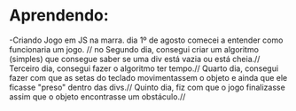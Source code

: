 # Aprendendo:

  -Criando Jogo em JS na marra.
dia 1º de agosto comecei a entender como funcionaria um jogo. //
no Segundo dia, consegui criar um algoritmo (simples) que consegue saber se uma div está vazia ou está cheia.//
Terceiro dia,  consegui fazer o algoritmo ter tempo.//
Quarto dia, consegui fazer com que as setas do teclado movimentassem o objeto e ainda que ele ficasse "preso" dentro das divs.//
Quinto dia, fiz com que o jogo finalizasse assim que o objeto encontrasse um obstáculo.//

